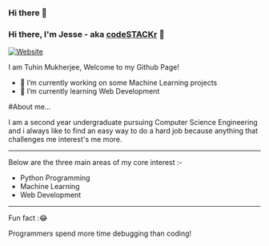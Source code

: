 ### Hi there 👋
### Hi there, I'm Jesse - aka [codeSTACKr][website] 👋

[![Website](https://icons.iconarchive.com/icons/paomedia/small-n-flat/256/sign-right-icon.png)](https://whitexgod.github.io/cv-2/index.html)

<!--
**whitexgod/whitexgod** is a ✨ _special_ ✨ repository because its `README.md` (this file) appears on your GitHub profile.
-->
I am Tuhin Mukherjee, Welcome to my Github Page!

- 🔭 I’m currently working on some Machine Learning projects
- 🌱 I’m currently learning Web Development


#About me...

I am a second year undergraduate pursuing Computer Science Engineering and i always like to find an easy way to do a hard job because anything that challenges me interest's me more.

------------------------------------------------------------------------------------------------------------------------------------------------------------------------------

Below are the three main areas of my core interest :-
* Python Programming
* Machine Learning
* Web Development

------------------------------------------------------------------------------------------------------------------------------------------------------------------------------

Fun fact :😂

Programmers spend more time debugging than coding!



[website]: https://codeSTACKr.com
[twitter]: https://twitter.com/codeSTACKr
[youtube]: https://youtube.com/codeSTACKr
[instagram]: https://instagram.com/codeSTACKr
[linkedin]: https://linkedin.com/in/codeSTACKr
[webdevplaylist]: https://www.youtube.com/playlist?list=PLkwxH9e_vrAJ0WbEsFA9W3I1W-g_BTsbt
[jsplaylist]: https://www.youtube.com/playlist?list=PLkwxH9e_vrALRJKu7wfXby3MKeflhTu6B
[cssplaylist]: https://www.youtube.com/playlist?list=PLkwxH9e_vrALSdvZuEh6gqQdmDoDIoqz4
[reactplaylist]: https://www.youtube.com/playlist?list=PLkwxH9e_vrAK4TdffpxKY3QGyHCpxFcQ0
